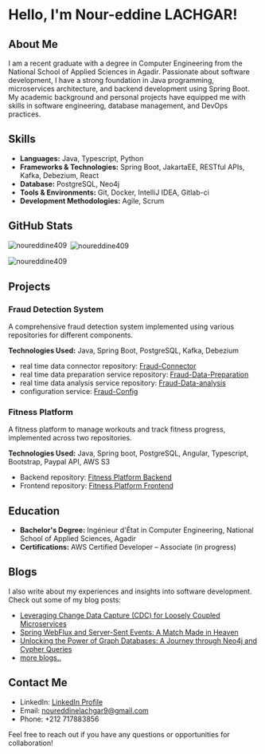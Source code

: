 # Hello, I'm Nour-eddine LACHGAR!

## About Me

I am a recent graduate with a degree in Computer Engineering from the National School of Applied Sciences in Agadir. Passionate about software development, I have a strong foundation in Java programming, microservices architecture, and backend development using Spring Boot. My academic background and personal projects have equipped me with skills in software engineering, database management, and DevOps practices.

## Skills

- **Languages:** Java, Typescript, Python
- **Frameworks & Technologies:** Spring Boot, JakartaEE, RESTful APIs, Kafka, Debezium, React
- **Database:** PostgreSQL, Neo4j
- **Tools & Environments:** Git, Docker, IntelliJ IDEA, Gitlab-ci
- **Development Methodologies:** Agile, Scrum

## GitHub Stats

<p><img align="left" src="https://github-readme-stats.vercel.app/api/top-langs?username=noureddine409&show_icons=true&locale=en&layout=compact" alt="noureddine409" /></p>

<p>&nbsp;<img align="center" src="https://github-readme-stats.vercel.app/api?username=noureddine409&show_icons=true&locale=en" alt="noureddine409" /></p>

<p><img align="center" src="https://github-readme-streak-stats.herokuapp.com/?user=noureddine409" alt="noureddine409" /></p>


## Projects

### Fraud Detection System
A comprehensive fraud detection system implemented using various repositories for different components.

**Technologies Used:** Java, Spring Boot, PostgreSQL, Kafka, Debezium
- real time data connector repository: [Fraud-Connector](https://github.com/noureddine409/fraud-connector)
- real time data preparation service repository: [Fraud-Data-Preparation](https://github.com/noureddine409/fraud-data-preparation-service)
- real time data analysis service repository: [Fraud-Data-analysis](https://github.com/noureddine409/fraud-analysis-service)
- configuration service: [Fraud-Config](https://github.com/noureddine409/fraud-config-service)

### Fitness Platform
A fitness platform to manage workouts and track fitness progress, implemented across two repositories.

**Technologies Used:** Java, Spring boot, PostgreSQL, Angular, Typescript, Bootstrap, Paypal API, AWS S3
- Backend repository: [Fitness Platform Backend](https://github.com/noureddine409/fitness-backend)
- Frontend repository: [Fitness Platform Frontend](https://github.com/noureddine409/fitness-front)

## Education

- **Bachelor's Degree:** Ingénieur d'État in Computer Engineering, National School of Applied Sciences, Agadir
- **Certifications:** AWS Certified Developer – Associate (in progress)

## Blogs

I also write about my experiences and insights into software development. Check out some of my blog posts:

- [Leveraging Change Data Capture (CDC) for Loosely Coupled Microservices](https://medium.com/stackademic/leveraging-change-data-capture-cdc-for-loosely-coupled-microservices-9dc92f94f1e4)
- [Spring WebFlux and Server-Sent Events: A Match Made in Heaven](https://medium.com/stackademic/spring-webflux-and-server-sent-events-a-match-made-in-heaven-89e96e912ea0)
- [Unlocking the Power of Graph Databases: A Journey through Neo4j and Cypher Queries](https://medium.com/stackademic/unlocking-the-power-of-graph-databases-a-journey-through-neo4j-and-cypher-queries-61a12423cd12)
- [more blogs..](https://medium.com/@noureddinelachgar9)

## Contact Me

- LinkedIn: [LinkedIn Profile](https://www.linkedin.com/in/lachgar-2542/)
- Email: noureddinelachgar9@gmail.com
- Phone: +212 717883856

Feel free to reach out if you have any questions or opportunities for collaboration!

